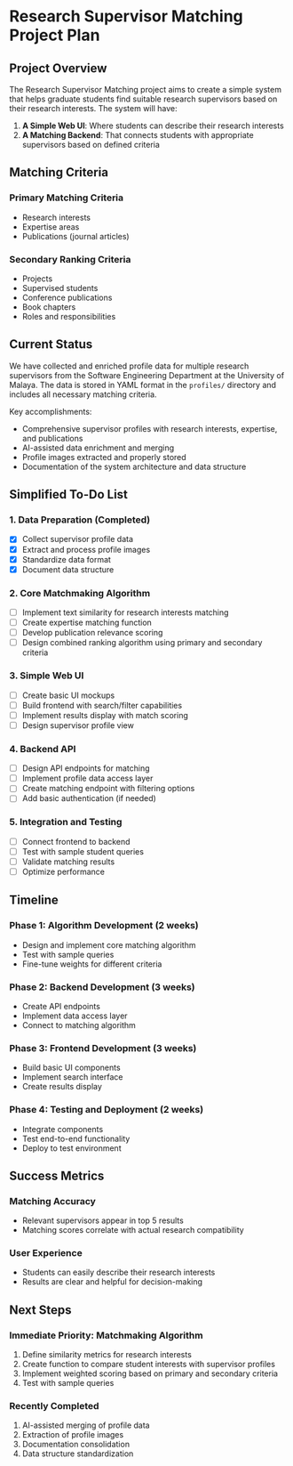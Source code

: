 # Research Supervisor Matching Project Plan

## Project Overview
The Research Supervisor Matching project aims to create a simple system that helps graduate students find suitable research supervisors based on their research interests. The system will have:

1. **A Simple Web UI**: Where students can describe their research interests
2. **A Matching Backend**: That connects students with appropriate supervisors based on defined criteria

## Matching Criteria

### Primary Matching Criteria
- Research interests
- Expertise areas
- Publications (journal articles)

### Secondary Ranking Criteria
- Projects
- Supervised students
- Conference publications
- Book chapters
- Roles and responsibilities

## Current Status
We have collected and enriched profile data for multiple research supervisors from the Software Engineering Department at the University of Malaya. The data is stored in YAML format in the `profiles/` directory and includes all necessary matching criteria.

Key accomplishments:
- Comprehensive supervisor profiles with research interests, expertise, and publications
- AI-assisted data enrichment and merging
- Profile images extracted and properly stored
- Documentation of the system architecture and data structure

## Simplified To-Do List

### 1. Data Preparation (Completed)
- [x] Collect supervisor profile data
- [x] Extract and process profile images
- [x] Standardize data format
- [x] Document data structure

### 2. Core Matchmaking Algorithm
- [ ] Implement text similarity for research interests matching
- [ ] Create expertise matching function
- [ ] Develop publication relevance scoring
- [ ] Design combined ranking algorithm using primary and secondary criteria

### 3. Simple Web UI
- [ ] Create basic UI mockups
- [ ] Build frontend with search/filter capabilities
- [ ] Implement results display with match scoring
- [ ] Design supervisor profile view

### 4. Backend API
- [ ] Design API endpoints for matching
- [ ] Implement profile data access layer
- [ ] Create matching endpoint with filtering options
- [ ] Add basic authentication (if needed)

### 5. Integration and Testing
- [ ] Connect frontend to backend
- [ ] Test with sample student queries
- [ ] Validate matching results
- [ ] Optimize performance

## Timeline

### Phase 1: Algorithm Development (2 weeks)
- Design and implement core matching algorithm
- Test with sample queries
- Fine-tune weights for different criteria

### Phase 2: Backend Development (3 weeks)
- Create API endpoints
- Implement data access layer
- Connect to matching algorithm

### Phase 3: Frontend Development (3 weeks)
- Build basic UI components
- Implement search interface
- Create results display

### Phase 4: Testing and Deployment (2 weeks)
- Integrate components
- Test end-to-end functionality
- Deploy to test environment

## Success Metrics

### Matching Accuracy
- Relevant supervisors appear in top 5 results
- Matching scores correlate with actual research compatibility

### User Experience
- Students can easily describe their research interests
- Results are clear and helpful for decision-making

## Next Steps

### Immediate Priority: Matchmaking Algorithm
1. Define similarity metrics for research interests
2. Create function to compare student interests with supervisor profiles
3. Implement weighted scoring based on primary and secondary criteria
4. Test with sample queries

### Recently Completed
1. AI-assisted merging of profile data
2. Extraction of profile images
3. Documentation consolidation
4. Data structure standardization 